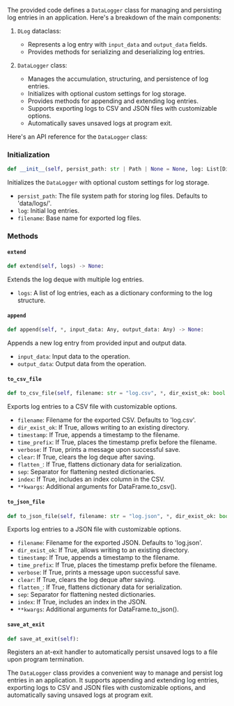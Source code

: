 The provided code defines a `DataLogger` class for managing and persisting log entries in an application. Here's a breakdown of the main components:

1. `DLog` dataclass:
   - Represents a log entry with `input_data` and `output_data` fields.
   - Provides methods for serializing and deserializing log entries.

2. `DataLogger` class:
   - Manages the accumulation, structuring, and persistence of log entries.
   - Initializes with optional custom settings for log storage.
   - Provides methods for appending and extending log entries.
   - Supports exporting logs to CSV and JSON files with customizable options.
   - Automatically saves unsaved logs at program exit.

Here's an API reference for the `DataLogger` class:

### Initialization

```python
def __init__(self, persist_path: str | Path | None = None, log: List[Dict] | None = None, filename: str | None = None) -> None:
```

Initializes the `DataLogger` with optional custom settings for log storage.

- `persist_path`: The file system path for storing log files. Defaults to 'data/logs/'.
- `log`: Initial log entries.
- `filename`: Base name for exported log files.

### Methods

#### `extend`

```python
def extend(self, logs) -> None:
```

Extends the log deque with multiple log entries.

- `logs`: A list of log entries, each as a dictionary conforming to the log structure.

#### `append`

```python
def append(self, *, input_data: Any, output_data: Any) -> None:
```

Appends a new log entry from provided input and output data.

- `input_data`: Input data to the operation.
- `output_data`: Output data from the operation.

#### `to_csv_file`

```python
def to_csv_file(self, filename: str = "log.csv", *, dir_exist_ok: bool = True, timestamp: bool = True, time_prefix: bool = False, verbose: bool = True, clear: bool = True, flatten_=True, sep="[^_^]", index=False, **kwargs) -> None:
```

Exports log entries to a CSV file with customizable options.

- `filename`: Filename for the exported CSV. Defaults to 'log.csv'.
- `dir_exist_ok`: If True, allows writing to an existing directory.
- `timestamp`: If True, appends a timestamp to the filename.
- `time_prefix`: If True, places the timestamp prefix before the filename.
- `verbose`: If True, prints a message upon successful save.
- `clear`: If True, clears the log deque after saving.
- `flatten_`: If True, flattens dictionary data for serialization.
- `sep`: Separator for flattening nested dictionaries.
- `index`: If True, includes an index column in the CSV.
- `**kwargs`: Additional arguments for DataFrame.to_csv().

#### `to_json_file`

```python
def to_json_file(self, filename: str = "log.json", *, dir_exist_ok: bool = True, timestamp: bool = True, time_prefix: bool = False, verbose: bool = True, clear: bool = True, flatten_=True, sep="[^_^]", index=False, **kwargs) -> None:
```

Exports log entries to a JSON file with customizable options.

- `filename`: Filename for the exported JSON. Defaults to 'log.json'.
- `dir_exist_ok`: If True, allows writing to an existing directory.
- `timestamp`: If True, appends a timestamp to the filename.
- `time_prefix`: If True, places the timestamp prefix before the filename.
- `verbose`: If True, prints a message upon successful save.
- `clear`: If True, clears the log deque after saving.
- `flatten_`: If True, flattens dictionary data for serialization.
- `sep`: Separator for flattening nested dictionaries.
- `index`: If True, includes an index in the JSON.
- `**kwargs`: Additional arguments for DataFrame.to_json().

#### `save_at_exit`

```python
def save_at_exit(self):
```

Registers an at-exit handler to automatically persist unsaved logs to a file upon program termination.

The `DataLogger` class provides a convenient way to manage and persist log entries in an application. It supports appending and extending log entries, exporting logs to CSV and JSON files with customizable options, and automatically saving unsaved logs at program exit.
